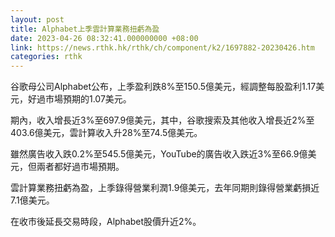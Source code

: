 ```yaml
---
layout: post
title: Alphabet上季雲計算業務扭虧為盈
date: 2023-04-26 08:32:41.000000000 +08:00
link: https://news.rthk.hk/rthk/ch/component/k2/1697882-20230426.htm
categories: rthk
---
```


谷歌母公司Alphabet公布，上季盈利跌8%至150.5億美元，經調整每股盈利1.17美元，好過市場預期的1.07美元。

期內，收入增長近3%至697.9億美元，其中，谷歌搜索及其他收入增長近2%至403.6億美元，雲計算收入升28%至74.5億美元。

雖然廣告收入跌0.2%至545.5億美元，YouTube的廣告收入跌近3%至66.9億美元，但兩者都好過市場預期。

雲計算業務扭虧為盈，上季錄得營業利潤1.9億美元，去年同期則錄得營業虧損近7.1億美元。

在收市後延長交易時段，Alphabet股價升近2%。
